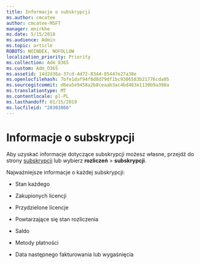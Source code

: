 ```yaml
---
title: Informacje o subskrypcji
ms.author: cmcatee
author: cmcatee-MSFT
manager: mnirkhe
ms.date: 5/15/2018
ms.audience: Admin
ms.topic: article
ROBOTS: NOINDEX, NOFOLLOW
localization_priority: Priority
ms.collection: Adm_O365
ms.custom: Adm_O365
ms.assetid: 14d2d36a-37cd-4d72-8344-85447e27a38e
ms.openlocfilehash: 7bfe1daf94f8d8d79df1bc9306583b21776cda05
ms.sourcegitcommit: d6ea5e9458a2b8ceaab3ac4bd483e1130b9a398a
ms.translationtype: MT
ms.contentlocale: pl-PL
ms.lasthandoff: 01/15/2019
ms.locfileid: "28303866"
---
```

# <a name="subscription-information"></a>Informacje o subskrypcji

Aby uzyskać informacje dotyczące subskrypcji możesz własne, przejdź do strony [subskrypcji](https://go.microsoft.com/fwlink/p/?linkid=842054) lub wybierz **rozliczeń** \> **subskrypcji**.
  
Najważniejsze informacje o każdej subskrypcji:
  
- Stan każdego
    
- Zakupionych licencji
    
- Przydzielone licencje
    
- Powtarzające się stan rozliczenia
    
- Saldo
    
- Metody płatności
    
- Data następnego fakturowania lub wygaśnięcia
    

